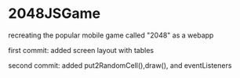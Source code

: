 # 2048JSGame
recreating the popular mobile game called "2048" as a webapp

first commit: added screen layout with tables  

second commit: added put2RandomCell(),draw(), and eventListeners  

